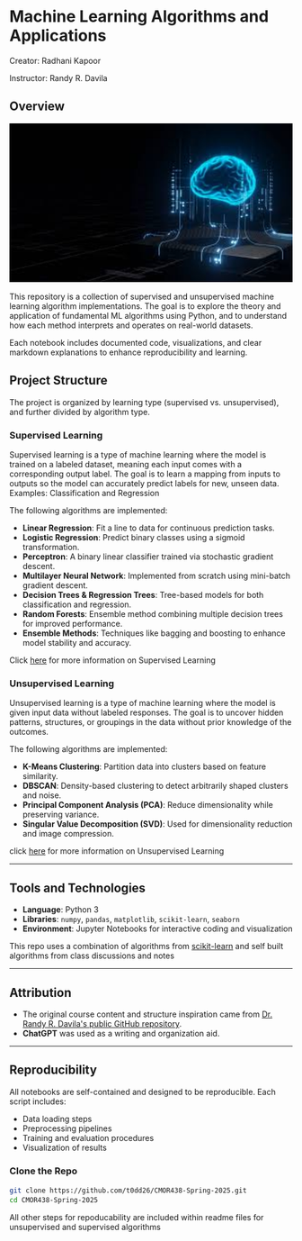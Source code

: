 # Machine Learning Algorithms and Applications

Creator: Radhani Kapoor

Instructor: Randy R. Davila

## Overview

<img src="machine_learning.jpeg" alt="Machine Learning Image" width="1500"/>

This repository is a  collection of supervised and unsupervised machine learning algorithm implementations. The goal is to explore the theory and application of fundamental ML algorithms using Python, and to understand how each method interprets and operates on real-world datasets.

Each notebook includes documented code, visualizations, and clear markdown explanations to enhance reproducibility and learning.

## Project Structure

The project is organized by learning type (supervised vs. unsupervised), and further divided by algorithm type.

### Supervised Learning
Supervised learning is a type of machine learning where the model is trained on a labeled dataset, meaning each input comes with a corresponding output label. The goal is to learn a mapping from inputs to outputs so the model can accurately predict labels for new, unseen data.
Examples: Classification and Regression 

The following algorithms are implemented:

- **Linear Regression**: Fit a line to data for continuous prediction tasks.
- **Logistic Regression**: Predict binary classes using a sigmoid transformation.
- **Perceptron**: A binary linear classifier trained via stochastic gradient descent.
- **Multilayer Neural Network**: Implemented from scratch using mini-batch gradient descent.
- **Decision Trees & Regression Trees**: Tree-based models for both classification and regression.
- **Random Forests**: Ensemble method combining multiple decision trees for improved performance.
- **Ensemble Methods**: Techniques like bagging and boosting to enhance model stability and accuracy.

Click [here](https://www.geeksforgeeks.org/supervised-machine-learning/) for more information on Supervised Learning

### Unsupervised Learning
Unsupervised learning is a type of machine learning where the model is given input data without labeled responses. The goal is to uncover hidden patterns, structures, or groupings in the data without prior knowledge of the outcomes.

The following algorithms are implemented:

- **K-Means Clustering**: Partition data into clusters based on feature similarity.
- **DBSCAN**: Density-based clustering to detect arbitrarily shaped clusters and noise.
- **Principal Component Analysis (PCA)**: Reduce dimensionality while preserving variance.
- **Singular Value Decomposition (SVD)**: Used for dimensionality reduction and image compression.

click [here](https://www.geeksforgeeks.org/unsupervised-learning/) for more information on Unsupervised Learning

---

## Tools and Technologies

- **Language**: Python 3
- **Libraries**: `numpy`, `pandas`, `matplotlib`, `scikit-learn`, `seaborn`
- **Environment**: Jupyter Notebooks for interactive coding and visualization

This repo uses a combination of algorithms from [scikit-learn](https://scikit-learn.org/stable/) and self built algorithms from class discussions and notes

---

## Attribution

- The original course content and structure inspiration came from [Dr. Randy R. Davila's public GitHub repository](https://github.com/RandyRDavila/Data_Science_and_Machine_Learning_Spring_2022).
-  **ChatGPT** was used as a writing and organization aid.

---

## Reproducibility

All notebooks are self-contained and designed to be reproducible. Each script includes:
- Data loading steps
- Preprocessing pipelines
- Training and evaluation procedures
- Visualization of results

### Clone the Repo

```bash
git clone https://github.com/t0dd26/CMOR438-Spring-2025.git
cd CMOR438-Spring-2025
```

All other steps for repoducability are included within readme files for unsupervised and supervised algorithms